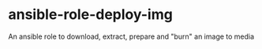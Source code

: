 # ansible-role-deploy-img
An ansible role to download, extract, prepare and "burn" an image to media
